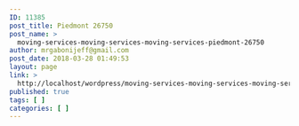 ```yaml
---
ID: 11385
post_title: Piedmont 26750
post_name: >
  moving-services-moving-services-moving-services-piedmont-26750
author: mrgabonijeff@gmail.com
post_date: 2018-03-28 01:49:53
layout: page
link: >
  http://localhost/wordpress/moving-services-moving-services-moving-services-piedmont-26750/
published: true
tags: [ ]
categories: [ ]
---
```

